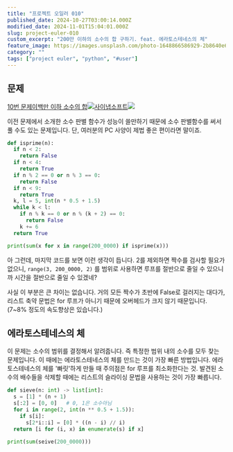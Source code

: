 ```yaml
---
title: "프로젝트 오일러 010"
published_date: 2024-10-27T03:00:14.000Z
modified_date: 2024-11-01T15:04:01.000Z
slug: project-euler-010
custom_excerpt: "200만 이하의 소수의 합 구하기. feat. 에라토스테네스의 체"
feature_image: https://images.unsplash.com/photo-1648866586929-2b8640e631f8?crop=entropy&cs=tinysrgb&fit=max&fm=jpg&ixid=M3wxMTc3M3wwfDF8c2VhcmNofDE0fHxzaWV2ZXxlbnwwfHx8fDE3Mjk5NTQ4NzJ8MA&ixlib=rb-4.0.3&q=80&w=2000
category: ""
tags: ["project euler", "python", "#user"]
---
```


## 문제

[10번 문제이백만 이하 소수의
합![](https://euler.synap.co.kr/favicon.ico)사이냅소프트![](https://euler.synap.co.kr/images/euler_portrait.png)](https://euler.synap.co.kr/problem=10)

이전 문제에서 소개한 소수 판별 함수가 성능이 쓸만하기 때문에 소수 판별함수를 써서 풀 수도 있는 문제입니다. 단, 여러분의 PC 사양이
제법 좋은 편이라면 말이죠.

```python
def isprime(n):
  if n < 2:
    return False
  if n < 4:
    return True
  if n % 2 == 0 or n % 3 == 0:
    return False
  if n < 9:
    return True
  k, l = 5, int(n * 0.5 + 1.5)
  while k < l:
    if n % k == 0 or n % (k + 2) == 0:
      return False
    k += 6
  return True

print(sum(x for x in range(200_0000) if isprime(x)))
```
아 그런데, 마지막 코드를 보면 이런 생각이 듭니다. 2를 제외하면 짝수를 검사할 필요가 없으니, `range(3, 200_0000, 2)`
를 범위로 사용하면 루프를 절반으로 줄일 수 있으니까 시간을 절반으로 줄일 수 있겠네?

사실 이 부분은 큰 차이는 없습니다. 거의 모든 짝수가 초반에 False로 걸러지는 대다가, 리스트 축약 문법은 for 루프가 아니기 때문에
오버헤드가 크지 않기 때문입니다. (7~8% 정도의 속도향상은 있습니다.)

## 에라토스테네스의 체

이 문제는 소수의 범위를 결정해서 알려줍니다. 즉 특정한 범위 내의 소수를 모두 찾는 문제입니다. 이 때에는 에라토스테네스의 체를 만드는
것이 가장 빠른 방법입니다. 에라토스테네스의 체를 '빠릿'하게 만들 때 주의점은 for 루프를 최소화한다는 것. 발견된 소수의 배수들을
삭제할 때에는 리스트의 슬라이싱 문법을 사용하는 것이 가장 빠릅니다.

```python
def sieve(n: int) -> list[int]:
  s = [1] * (n + 1)
  s[:2] = [0, 0]   # 0, 1은 소수아님
  for i in range(2, int(n ** 0.5 + 1.5)):
    if s[i]:
      s[2*i::i] = [0] * ((n - i) // i)
  return [i for (i, x) in enumerate(s) if x]

print(sum(seive(200_0000)))
```